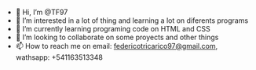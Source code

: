 - 👋 Hi, I’m @TF97
- 👀 I’m interested in a lot of thing and learning a lot on diferents programs
- 🌱 I’m currently learning programing code on HTML and CSS
- 💞️ I’m looking to collaborate on some proyects and other things
- 📫 How to reach me on email: federicotricarico97@gmail.com, wathsapp: +541163513348

<!---
TF97/TF97 is a ✨ special ✨ repository because its `README.md` (this file) appears on your GitHub profile.
You can click the Preview link to take a look at your changes.
--->
